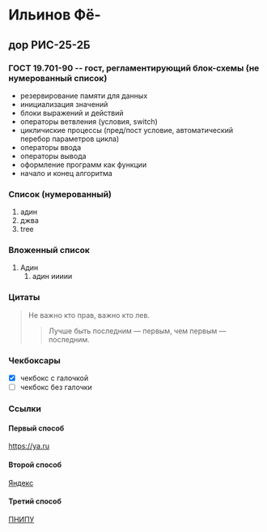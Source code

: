 # Ильинов Фё-
## дор РИС-25-2Б
### ГОСТ 19.701-90 -- гост, регламентирующий блок-схемы (не нумерованный список)
* резервирование памяти для данных
* инициализация значений
* блоки выражений и действий
* операторы ветвления (условия, switch)
* цикличиские процессы (пред/пост условие, автоматический перебор параметров цикла)
* операторы ввода
* операторы вывода
* оформление программ как функции
* начало и конец алгоритма


### Список (нумерованный)
1. адин
2. джва
3. tree

### Вложенный список
1. Адин
   1. адин иииии

### Цитаты 
> Не важно кто прав, важно кто лев.
>> Лучше быть последним — первым, чем первым — последним.

### Чекбоксары
- [x] чекбокс с галочкой
- [ ] чекбокс без галочки

### Ссылки
#### Первый способ
<https://ya.ru>
#### Второй способ
[Яндекс](https://ya.ru "Nebius")
#### Третий способ
[ПНИПУ][url_pstu]

[url_pstu]: http://pstu.ru/ "ПНИПУ"